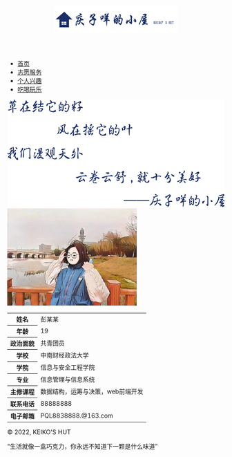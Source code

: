 <!DOCTYPE html>
<html lang="en">
<head>
    <meta charset="UTF-8">
    <meta http-equiv="X-UA-Compatible" content="IE=edge">
    <meta name="viewport" content="width=device-width, initial-scale=1.0">
    <title>Document</title>
    <link rel="stylesheet" type="text/css" href="../main/index.css">
</head>
<body>
    <div class="allcontent">
        <header>
            <img src="images/mylogo.png" alt="my photo">
    </header>
    <nav>
            <ul>
                <li class="selected">
                    <a href="index.html">首页</a><!--被选择的页面-->
                </li> 
                <li>
                    <a href="voluntary.html">志愿服务</a>
                </li>
                <li>
                    <a href="interest.html">个人兴趣</a>
                </li>
                <li>
                    <a href="life1.html">吃喝玩乐</a>
                </li>
            </ul>
        </nav>
    <!--导航区内容结束-->
    <div class="flex-container"><!--定义flex容器，带有两个flex项目-->
        <div class="flex-column1"><!--第一个项目-->
            <div class="photo">
                <img src="images/首页.png" alt="欢迎来到庆子咩的小屋">
            </div>
        </div>
        <div class="flex-column2">
            <div class="photo">
                <img src="images/headerlogo.jpg" alt="图片">
            </div>
            <div id="text">
                <table >
                    <tr>
                        <th>姓名</th>
                        <td>彭某某</td>
                    </tr>
                    <tr>
                        <th>年龄</th>
                        <td>19</td>
                    </tr>
                    <tr>
                        <th>政治面貌</th>
                        <td>共青团员</td>
                    </tr>
                    <tr>
                        <th>学校</th>
                        <td>中南财经政法大学</td>
                    </tr>
                    <tr>
                        <th>学院</th>
                        <td>信息与安全工程学院</td>
                    </tr>
                    <tr>
                        <th>专业</th>
                        <td>信息管理与信息系统</td>
                    </tr>
                    <tr>
                        <th>主修课程</th>
                        <td>数据结构，运筹与决策，web前端开发</td>
                    </tr>
                    <tr>
                        <th>联系电话</th>
                        <td>88888888</td>
                    </tr>
                    <tr>
                        <th>电子邮箱</th>
                        <td>PQL8838888.@163.com</td>
                    </tr>
                </table>
            </div>
        </div> 
    </div>
    <!--个人展示部分-->
    <footer>
        <p>© 2022, KEIKO'S HUT</p>
        <p><q>生活就像一盒巧克力，你永远不知道下一颗是什么味道</q></p>   
    </footer>
    </div>
    
</body>
</html>
